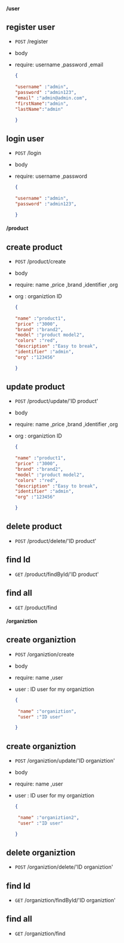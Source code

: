 
#### /user
## register user
* `POST` /register
* body  
* require: username ,password ,email

    ```json
    {
      
    "username" :"admin",
    "password" :"admin123",
    "email" :"admin@admin.com",
    "firstName":"admin",
    "lastName":"admin"

    }
    ```
## login user
* `POST` /login
* body  
* require: username ,password 

    ```json
    {
      
    "username" :"admin",
    "password" :"admin123",
    
    }
    ```

#### /product
## create product
* `POST` /product/create
* body  
* require: name ,price ,brand ,identifier ,org
* org : organiztion ID

    ```json
    {
      
    "name" :"product1",
    "price" :"3000",
    "brand" :"brand2",
    "model" :"product model2",
    "colors" :"red",
    "description" :"Easy to break",
    "identifier" :"admin",
    "org" :"123456"
    
    }
    ```
## update product
* `POST` /product/update/'ID product'
* body  
* require: name ,price ,brand ,identifier ,org
* org : organiztion ID

    ```json
    {
      
    "name" :"product1",
    "price" :"3000",
    "brand" :"brand2",
    "model" :"product model2",
    "colors" :"red",
    "description" :"Easy to break",
    "identifier" :"admin",
    "org" :"123456"
    
    }
    ```
## delete product
* `POST` /product/delete/'ID product'

## find Id
* `GET` /product/findById/'ID product'

## find all
* `GET` /product/find



#### /organiztion
## create organiztion
* `POST` /organiztion/create
* body  
* require: name ,user
* user : ID user for my organiztion

    ```json
    {
      
     "name" :"organiztion",
     "user" :"ID user"
    
    }
    ```
## create organiztion
* `POST` /organiztion/update/'ID organiztion'
* body  
* require: name ,user
* user : ID user for my organiztion

    ```json
    {
      
     "name" :"organiztion2",
     "user" :"ID user"
    
    }
    ```
## delete organiztion
* `POST` /organiztion/delete/'ID organiztion'

## find Id
* `GET` /organiztion/findById/'ID organiztion'

## find all
* `GET` /organiztion/find





